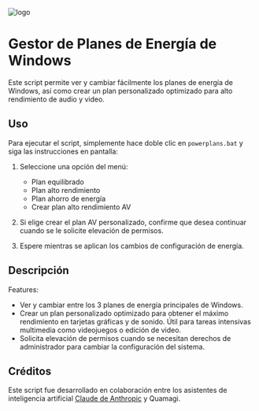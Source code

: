 ![logo](https://i3.wp.com/raw.githubusercontent.com/Quamagi/BreadcrumbsEnergy-Changer/main/logo.jpg)

# Gestor de Planes de Energía de Windows

Este script permite ver y cambiar fácilmente los planes de energía de Windows, así como crear un plan personalizado optimizado para alto rendimiento de audio y video. 

## Uso

Para ejecutar el script, simplemente hace doble clic en `powerplans.bat` y siga las instrucciones en pantalla:

1. Seleccione una opción del menú:
    - Plan equilibrado 
    - Plan alto rendimiento
    - Plan ahorro de energía
    - Crear plan alto rendimiento AV
    
2. Si elige crear el plan AV personalizado, confirme que desea continuar cuando se le solicite elevación de permisos.  

3. Espere mientras se aplican los cambios de configuración de energía.

## Descripción

Features:

- Ver y cambiar entre los 3 planes de energía principales de Windows.  
- Crear un plan personalizado optimizado para obtener el máximo rendimiento en tarjetas gráficas y de sonido. Útil para tareas intensivas multimedia como videojuegos o edición de video.
- Solicita elevación de permisos cuando se necesitan derechos de administrador para cambiar la configuración del sistema.

## Créditos  

Este script fue desarrollado en colaboración entre los asistentes de inteligencia artificial [Claude de Anthropic](https://www.anthropic.com/) y Quamagi.
